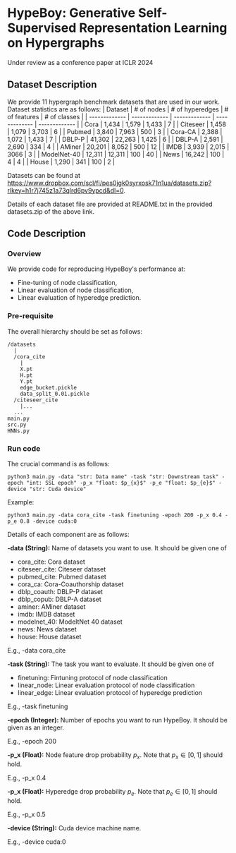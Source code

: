 # HypeBoy: Generative Self-Supervised Representation Learning on Hypergraphs

Under review as a conference paper at ICLR 2024

## Dataset Description

We provide 11 hypergraph benchmark datasets that are used in our work. 
Dataset statistics are as follows:
| Dataset | # of nodes | # of hyperedges | # of features | # of classes |
| ------------- | ------------- | ------------- | ------------- | ------------- |
| Cora | 1,434 | 1,579 | 1,433 | 7 |
| Citeseer | 1,458 | 1,079 | 3,703 | 6 |
| Pubmed | 3,840 | 7,963 | 500 | 3 |
| Cora-CA | 2,388 | 1,072 | 1,433 | 7 |
| DBLP-P | 41,302 | 22,263 | 1,425 | 6 |
| DBLP-A | 2,591 | 2,690 | 334 | 4 |
| AMiner | 20,201 | 8,052 | 500 | 12 |
| IMDB | 3,939 | 2,015 | 3066 | 3 |
| ModelNet-40 | 12,311 | 12,311 | 100 | 40 |
| News | 16,242 | 100 | 4 | 4 |
| House | 1,290 | 341 | 100 | 2 |

Datasets can be found at https://www.dropbox.com/scl/fi/pes0jgk0syrxosk71n1ua/datasets.zip?rlkey=h1r7j745z1a73qlrd6pv9ypcd&dl=0.

Details of each dataset file are provided at README.txt in the provided datasets.zip of the above link.

## Code Description

### Overview
We provide code for reproducing HypeBoy's performance at:
- Fine-tuning of node classification,
- Linear evaluation of node classification,
- Linear evaluation of hyperedge prediction.

### Pre-requisite
The overall hierarchy should be set as follows:
```
/datasets
  |
  /cora_cite
    |
    X.pt
    H.pt
    Y.pt
    edge_bucket.pickle
    data_split_0.01.pickle
  /citeseer_cite
    |...
  ...
main.py
src.py
HNNs.py
```

### Run code
The crucial command is as follows:
```
python3 main.py -data "str: Data name" -task "str: Downstream task" -epoch "int: SSL epoch" -p_x "float: $p_{x}$" -p_e "float: $p_{e}$" -device "str: Cuda device"
```

Example:
```
python3 main.py -data cora_cite -task finetuning -epoch 200 -p_x 0.4 -p_e 0.8 -device cuda:0
```
Details of each component are as follows:

**-data (String):**
Name of datasets you want to use. It should be given one of
- cora_cite: Cora dataset
- citeseer_cite: Citeseer dataset
- pubmed_cite: Pubmed dataset
- cora_ca: Cora-Coauthorship dataset
- dblp_coauth: DBLP-P dataset
- dblp_copub: DBLP-A dataset
- aminer: AMiner dataset
- imdb: IMDB dataset
- modelnet_40: ModeltNet 40 dataset
- news: News dataset
- house: House dataset

E.g., -data cora_cite

**-task (String):**
The task you want to evaluate. It should be given one of
- finetuning: Fintuning protocol of node classification
- linear_node: Linear evaluation protocol of node classification
- linear_edge: Linear evaluation protocol of hyperedge prediction

E.g., -task finetuning

**-epoch (Integer):**
Number of epochs you want to run HypeBoy. It should be given as an integer.

E.g., -epoch 200

**-p_x (Float):**
Node feature drop probability $p_{x}$. Note that $p_{x} \in [0, 1]$ should hold.

E.g., -p_x 0.4

**-p_x (Float):**
Hyperedge drop probability $p_{e}$. Note that $p_{e} \in [0, 1]$ should hold.

E.g., -p_x 0.5

**-device (String):**
Cuda device machine name.

E.g., -device cuda:0
